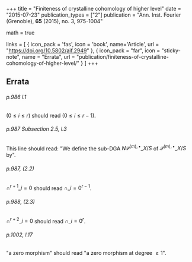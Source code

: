 +++
title = "Finiteness of crystalline cohomology of higher level"
date = "2015-07-23"
publication_types = ["2"]
publication = "Ann. Inst. Fourier (Grenoble), **65** (2015), no. 3, 975-1004"

math = true

links = [ { icon_pack = 'fas', icon = 'book', name='Article', url = "https://doi.org/10.5802/aif.2949" }, { icon_pack = "far", icon = "sticky-note", name = "Errata", url = "publication/finiteness-of-crystalline-cohomology-of-higher-level/" } ]
+++

## Errata
###### p.986 l.1
$(0\leq i\leq r)$ should read $(0\leq i\leq r-1)$.

###### p.987 Subsection 2.5, l.3
This line should read: "We define the sub-DGA $N\mathscr{P}^{(m),\bullet}\_{X/S}$ of $\mathscr{P}^{(m),\bullet}\_{X/S}$ by".

###### p.987, (2.2)
$\cap^{r+1}\_{i=0}$ should read $\cap\_{i=0}^{r-1}$.

###### p.988, (2.3)
$\cap^{r+2}\_{i=0}$ should read $\cap\_{i=0}^r$.

###### p.1002, l.17
"a zero morphism" should read "a zero morphism at degree $\geq 1$".
